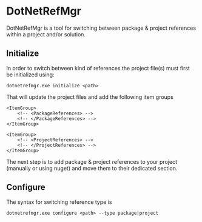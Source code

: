 # DotNetRefMgr
DotNetRefMgr is a tool for switching between package & project references within a project and/or solution.

## Initialize
In order to switch between kind of references the project file(s) must first be initialized using:
```
dotnetrefmgr.exe initialize <path>
```
That will update the project files and add the following item groups
```
<ItemGroup>
    <!-- <PackageReferences> -->
    <!-- </PackageReferences> -->
</ItemGroup>

<ItemGroup>
    <!-- <ProjectReferences> -->
    <!-- </ProjectReferences> -->
</ItemGroup>
```

The next step is to add package & project references to your project (manually or using nuget) and move them to their dedicated section.

## Configure

The syntax for switching reference type is
```
dotnetrefmgr.exe configure <path> --type package|project
```
